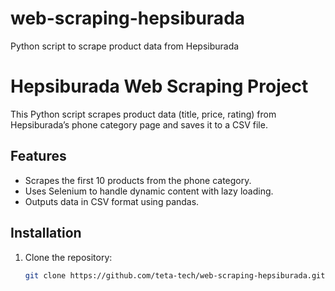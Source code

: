 # web-scraping-hepsiburada
Python script to scrape product data from Hepsiburada

# Hepsiburada Web Scraping Project

This Python script scrapes product data (title, price, rating) from Hepsiburada’s phone category page and saves it to a CSV file.

## Features
- Scrapes the first 10 products from the phone category.
- Uses Selenium to handle dynamic content with lazy loading.
- Outputs data in CSV format using pandas.

## Installation
1. Clone the repository:
   ```bash
   git clone https://github.com/teta-tech/web-scraping-hepsiburada.git
